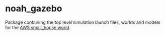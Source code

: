 # noah_gazebo

Package containing the top level simulation launch files, worlds and models for the [AWS small_house world](https://github.com/aws-robotics/aws-robomaker-small-house-world).

